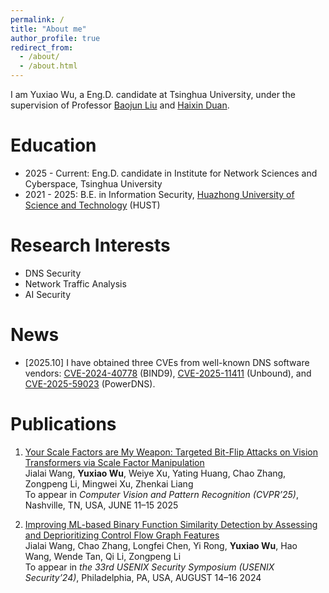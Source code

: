 ```yaml
---
permalink: /
title: "About me"
author_profile: true
redirect_from: 
  - /about/
  - /about.html
---
```


I am Yuxiao Wu, a Eng.D. candidate at Tsinghua University, under the supervision of Professor [Baojun Liu](https://netsec.ccert.edu.cn/people/baojun/) and [Haixin Duan](https://netsec.ccert.edu.cn/people/duanhx/).

Education
======
- 2025 - Current: Eng.D. candidate in Institute for Network Sciences and Cyberspace, Tsinghua University
- 2021 - 2025: B.E. in Information Security, [Huazhong University of Science and Technology](https://english.hust.edu.cn/) (HUST)

Research Interests
======
- DNS Security
- Network Traffic Analysis
- AI Security

News
======
- [2025.10] I have obtained three CVEs from well-known DNS software vendors: [CVE-2024-40778](https://kb.isc.org/docs/cve-2025-40778) (BIND9), [CVE-2025-11411](https://www.nlnetlabs.nl/downloads/unbound/CVE-2025-11411.txt) (Unbound), and [CVE-2025-59023](https://docs.powerdns.com/recursor/security-advisories/powerdns-advisory-2025-06.html) (PowerDNS).

Publications
======
1. [Your Scale Factors are My Weapon: Targeted Bit-Flip Attacks on Vision Transformers via Scale Factor Manipulation](https://fly1ngpengu1ns.github.io/publications/)
<br>Jialai Wang, **Yuxiao Wu**, Weiye Xu, Yating Huang, Chao Zhang, Zongpeng Li, Mingwei Xu, Zhenkai Liang
<br>To appear in *Computer Vision and Pattern Recognition (CVPR’25)*, Nashville, TN, USA, JUNE 11–15 2025

2. [Improving ML-based Binary Function Similarity Detection by Assessing and Deprioritizing Control Flow Graph Features](https://fly1ngpengu1ns.github.io/publications/)
<br>Jialai Wang, Chao Zhang, Longfei Chen, Yi Rong, **Yuxiao Wu**, Hao Wang, Wende Tan, Qi Li, Zongpeng Li
<br>To appear in *the 33rd USENIX Security Symposium (USENIX Security’24)*, Philadelphia, PA, USA, AUGUST 14–16 2024